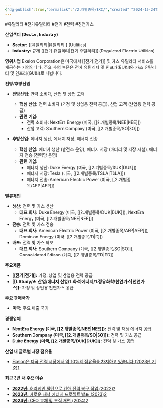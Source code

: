 ```yaml
---
{"dg-publish":true,"permalink":"/2.개별종목/EXC/","created":"2024-10-24T10:26:52.258+09:00","updated":"2025-06-03T20:05:59.013+09:00"}
---
```


#유틸리티 #전기유틸리티 #전기 #전력 #천연가스 


**산업섹터 (Sector, Industry)**

- **Sector:** [[유틸리티\|유틸리티]] (Utilities)
- **Industry:** 규제 [[전기 유틸리티\|전기 유틸리티]] (Regulated Electric Utilities)

**영위사업** Exelon Corporation은 미국에서 [[전기\|전기]] 및 가스 유틸리티 서비스를 제공하는 기업입니다. 주요 사업 부문은 전기 유틸리티 및 인프라(EU&I)와 가스 유틸리티 및 인프라(GU&I)로 나뉩니다.

**전방/후방산업**

- **전방산업:** 전력 소비자, 산업 및 상업 고객
    - **핵심 산업:** 전력 소비자 (가정 및 상업용 전력 공급), 산업 고객 (산업용 전력 공급)
    - **관련 기업:**
        - 전력 소비자: NextEra Energy (미국, [[2.개별종목/NEE\|NEE]])
        - 산업 고객: Southern Company (미국, [[2.개별종목/SO\|SO]])
          
- **후방산업:** 에너지 생산, 에너지 저장, 에너지 전송
    - **핵심 산업:** 에너지 생산 (발전소 운영), 에너지 저장 (배터리 및 저장 시설), 에너지 전송 (전력망 운영)
    - **관련 기업:**
        - 에너지 생산: Duke Energy (미국, [[2.개별종목/DUK\|DUK]])
        - 에너지 저장: Tesla (미국, [[2.개별종목/TSLA\|TSLA]])
        - 에너지 전송: American Electric Power (미국, [[2.개별종목/AEP\|AEP]])

**밸류체인**

- **생산:** 전력 및 가스 생산
    - **대표 회사:** Duke Energy (미국, [[2.개별종목/DUK\|DUK]]), NextEra Energy (미국, [[2.개별종목/NEE\|NEE]])
- **전송:** 전력 및 가스 전송
    - **대표 회사:** American Electric Power (미국, [[2.개별종목/AEP\|AEP]]), Dominion Energy (미국, [[2.개별종목/D\|D]])
- **배포:** 전력 및 가스 배포
    - **대표 회사:** Southern Company (미국, [[2.개별종목/SO\|SO]]), Consolidated Edison (미국, [[2.개별종목/ED\|ED]])

**주요제품**

- **[[전기\|전기]]:** 가정, 상업 및 산업용 전력 공급
- **[[1.Study/★ 산업/에너지 산업/1.화석 에너지/1.정유화학/천연가스\|천연가스]]:** 가정 및 상업용 천연가스 공급

**주요 판매국가**

- **미국:** 주요 매출 국가

**경쟁업체**

- **NextEra Energy (미국, [[2.개별종목/NEE\|NEE]]):** 전력 및 재생 에너지 공급
- **Southern Company (미국, [[2.개별종목/SO\|SO]]):** 전력 및 가스 공급
- **Duke Energy (미국, [[2.개별종목/DUK\|DUK]]):** 전력 및 가스 공급

**산업 내 글로벌 시장 점유율**

- [Exelon은 미국 전력 시장에서 약 10%의 점유율을 차지하고 있습니다 (2023년 기준)](https://en.wikipedia.org/wiki/Exelon)[1](https://en.wikipedia.org/wiki/Exelon).

**최근 3년 내 주요 이슈**

- [**2022년:** 허리케인 밀턴으로 인한 전력 복구 작업 (2022)](https://www.exeloncorp.com/)[2](https://www.exeloncorp.com/)
- [**2023년:** 새로운 재생 에너지 프로젝트 발표 (2023)](https://www.exeloncorp.com/)[2](https://www.exeloncorp.com/)
- [**2024년:** CEO 교체 및 조직 개편 (2024)](https://www.exeloncorp.com/)[2](https://www.exeloncorp.com/)
